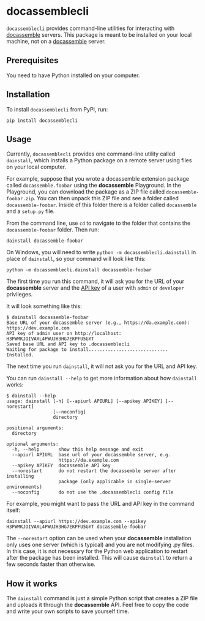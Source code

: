 # docassemblecli

`docassemblecli` provides command-line utilities for interacting with
[docassemble] servers.  This package is meant to be installed on your
local machine, not on a [docassemble] server.

## Prerequisites

You need to have Python installed on your computer.

## Installation

To install `docassemblecli` from PyPI, run:

    pip install docassemblecli

## Usage

Currently, `docassemblecli` provides one command-line utility called
`dainstall`, which installs a Python package on a remote server using
files on your local computer.

For example, suppose that you wrote a docassemble extension package
called `docassemble.foobar` using the **docassemble** Playground.  In
the Playground, you can download the package as a ZIP file called
`docassemble-foobar.zip`.  You can then unpack this ZIP file and see a
folder called `docassemble-foobar`.  Inside of this folder there is a
folder called `docassemble` and a `setup.py` file.

From the command line, use `cd` to navigate to the folder that
contains the `docassemble-foobar` folder.  Then run:

    dainstall docassemble-foobar

On Windows, you will need to write `python -m
docassemblecli.dainstall` in place of `dainstall`, so your command
will look like this:

    python -m docassemblecli.dainstall docassemble-foobar

The first time you run this command, it will ask you for the URL of
your **docassemble** server and the [API key] of a user with `admin` or
`developer` privileges.

It will look something like this:

    $ dainstall docassemble-foobar
    Base URL of your docassemble server (e.g., https://da.example.com): https://dev.example.com
    API key of admin user on http://localhost: H3PWMKJOIVAXL4PWUJH3HG7EKPFU5GYT
    Saved base URL and API key to .docassemblecli
    Waiting for package to install.............................
    Installed.

The next time you run `dainstall`, it will not ask you for the URL and
API key.

You can run `dainstall --help` to get more information about how
`dainstall` works:

    $ dainstall --help
    usage: dainstall [-h] [--apiurl APIURL] [--apikey APIKEY] [--norestart]
                     [--noconfig]
                     directory

    positional arguments:
      directory

    optional arguments:
      -h, --help       show this help message and exit
      --apiurl APIURL  base url of your docassemble server, e.g.
                       https://da.example.com
      --apikey APIKEY  docassemble API key
      --norestart      do not restart the docassemble server after installing
                       package (only applicable in single-server environments)
      --noconfig       do not use the .docassemblecli config file

For example, you might want to pass the URL and API key in the command
itself:

    dainstall --apiurl https://dev.example.com --apikey H3PWMKJOIVAXL4PWUJH3HG7EKPFU5GYT docassemble-foobar

The `--norestart` option can be used when your **docassemble**
installation only uses one server (which is typical) and you are not
modifying .py files.  In this case, it is not necessary for the Python
web application to restart after the package has been installed.  This
will cause `dainstall` to return a few seconds faster than otherwise.

## How it works

The `dainstall` command is just a simple Python script that creates a
ZIP file and uploads it through the **docassemble** API.  Feel free to
copy the code and write your own scripts to save yourself time.

[API key]: https://docassemble.org/docs/api.html#manage_api
[docassemble]: https://docassemble.org

